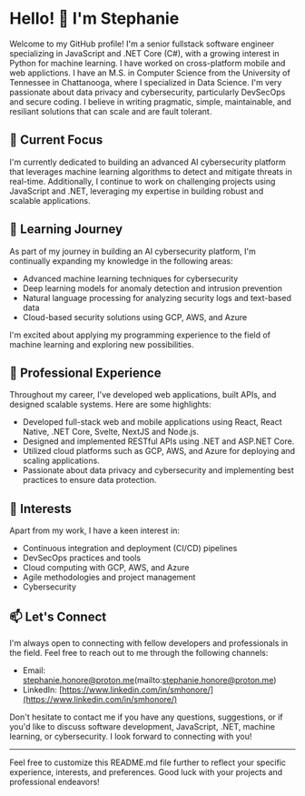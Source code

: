 # Hello! 👋 I'm Stephanie

Welcome to my GitHub profile! I'm a senior fullstack software engineer specializing in JavaScript and .NET Core (C#), with a growing interest in Python for machine learning. I have worked on cross-platform mobile and web applictions. I have an M.S. in Computer Science from the University of Tennessee in Chattanooga, where I specialized in Data Science. I'm very passionate about data privacy and cybersecurity, particularly DevSecOps and secure coding. I believe in writing pragmatic, simple, maintainable, and resiliant solutions that can scale and are fault tolerant. 

## 🔭 Current Focus

I'm currently dedicated to building an advanced AI cybersecurity platform that leverages machine learning algorithms to detect and mitigate threats in real-time. Additionally, I continue to work on challenging projects using JavaScript and .NET, leveraging my expertise in building robust and scalable applications.

## 🌱 Learning Journey

As part of my journey in building an AI cybersecurity platform, I'm continually expanding my knowledge in the following areas:

- Advanced machine learning techniques for cybersecurity
- Deep learning models for anomaly detection and intrusion prevention
- Natural language processing for analyzing security logs and text-based data
- Cloud-based security solutions using GCP, AWS, and Azure

I'm excited about applying my programming experience to the field of machine learning and exploring new possibilities.

## 💼 Professional Experience

Throughout my career, I've developed web applications, built APIs, and designed scalable systems. Here are some highlights:

- Developed full-stack web and mobile applications using React, React Native, .NET Core, Svelte, NextJS and Node.js.
- Designed and implemented RESTful APIs using .NET and ASP.NET Core.
- Utilized cloud platforms such as GCP, AWS, and Azure for deploying and scaling applications.
- Passionate about data privacy and cybersecurity and implementing best practices to ensure data protection.

## 🚀 Interests

Apart from my work, I have a keen interest in:

- Continuous integration and deployment (CI/CD) pipelines
- DevSecOps practices and tools
- Cloud computing with GCP, AWS, and Azure
- Agile methodologies and project management
- Cybersecurity

## 📫 Let's Connect

I'm always open to connecting with fellow developers and professionals in the field. Feel free to reach out to me through the following channels:

- Email: stephanie.honore@proton.me(mailto:stephanie.honore@proton.me)
- LinkedIn: [https://www.linkedin.com/in/smhonore/](https://www.linkedin.com/in/smhonore/)

Don't hesitate to contact me if you have any questions, suggestions, or if you'd like to discuss software development, JavaScript, .NET, machine learning, or cybersecurity. I look forward to connecting with you!

---

Feel free to customize this README.md file further to reflect your specific experience, interests, and preferences. Good luck with your projects and professional endeavors!
